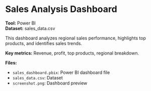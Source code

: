 # Sales Analysis Dashboard

**Tool:** Power BI  
**Dataset:** sales_data.csv

This dashboard analyzes regional sales performance, highlights top products, and identifies sales trends.

**Key metrics:** Revenue, profit, top products, regional breakdown.

**Files:**
- `sales_dashboard.pbix`: Power BI dashboard file
- `sales_data.csv`: Dataset
- `screenshot.png`: Dashboard preview
